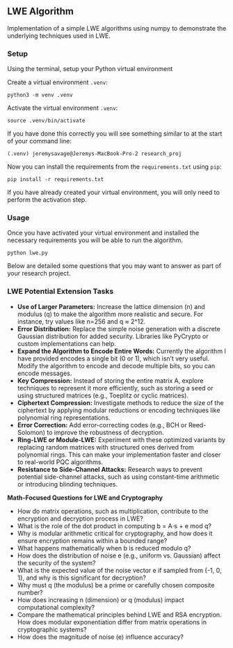 ## LWE Algorithm
Implementation of a simple LWE algorithms using numpy to demonstrate the underlying techniques used in LWE.

### Setup
Using the terminal, setup your Python virtual environment

Create a virtual environment `.venv`:
```
python3 -m venv .venv
```
Activate the virtual environment `.venv`:
```
source .venv/bin/activate
```
If you have done this correctly you will see something similar to at the start of your command line:
```
(.venv) jeremysavage@Jeremys-MacBook-Pro-2 research_proj
```
Now you can install the requirements from the `requirements.txt` using `pip`:
```
pip install -r requirements.txt
```

If you have already created your virtual environment, you will only need to perform the activation step.

### Usage
Once you have activated your virtual environment and installed the necessary requirements you will be able to run the algorithm.

```
python lwe.py
```

Below are detailed some questions that you may want to answer as part of your research project. 

### LWE Potential Extension Tasks

* **Use of Larger Parameters:** Increase the lattice dimension (n) and modulus (q) to make the algorithm more realistic and secure. For instance, try values like n=256 and q ≈ 2^12.
* **Error Distribution:** Replace the simple noise generation with a discrete Gaussian distribution for added security. Libraries like PyCrypto or custom implementations can help.
* **Expand the Algorithm to Encode Entire Words:** Currently the algorithm I have provided encodes a single bit (0 or 1), which isn’t very useful. Modify the algorithm to encode and decode multiple bits, so you can encode messages.
* **Key Compression:** Instead of storing the entire matrix A, explore techniques to represent it more efficiently, such as storing a seed or using structured matrices (e.g., Toeplitz or cyclic matrices).
* **Ciphertext Compression:** Investigate methods to reduce the size of the ciphertext by applying modular reductions or encoding techniques like polynomial ring representations.
* **Error Correction:** Add error-correcting codes (e.g., BCH or Reed-Solomon) to improve the robustness of decryption.
* **Ring-LWE or Module-LWE:** Experiment with these optimized variants by replacing random matrices with structured ones derived from polynomial rings. This can make your implementation faster and closer to real-world PQC algorithms.
* **Resistance to Side-Channel Attacks:** Research ways to prevent potential side-channel attacks, such as using constant-time arithmetic or introducing blinding techniques.


**Math-Focused Questions for LWE and Cryptography**

* How do matrix operations, such as multiplication, contribute to the encryption and decryption process in LWE?
* What is the role of the dot product in computing b = A⋅s + e mod q?
* Why is modular arithmetic critical for cryptography, and how does it ensure encryption remains within a bounded range?
* What happens mathematically when b is reduced modulo q?
* How does the distribution of noise e (e.g., uniform vs. Gaussian) affect the security of the system?
* What is the expected value of the noise vector e if sampled from {-1, 0, 1}, and why is this significant for decryption?
* Why must q (the modulus) be a prime or carefully chosen composite number?
* How does increasing n (dimension) or q (modulus) impact computational complexity?
* Compare the mathematical principles behind LWE and RSA encryption. How does modular exponentiation differ from matrix operations in cryptographic systems?
* How does the magnitude of noise (e) influence accuracy?